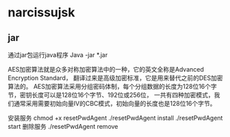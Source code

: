 # narcissujsk
## jar
通过jar包运行java程序 Java -jar *.jar

 AES加密算法就是众多对称加密算法中的一种，它的英文全称是Advanced Encryption Standard，
 翻译过来是高级加密标准，它是用来替代之前的DES加密算法的。
 AES加密算法采用分组密码体制，每个分组数据的长度为128位16个字节，密钥长度可以是128位16个字节、192位或256位，
 一共有四种加密模式，我们通常采用需要初始向量IV的CBC模式，初始向量的长度也是128位16个字节。

安装服务
chmod +x resetPwdAgent
./resetPwdAgent install
./resetPwdAgent start
删除服务
./resetPwdAgent remove